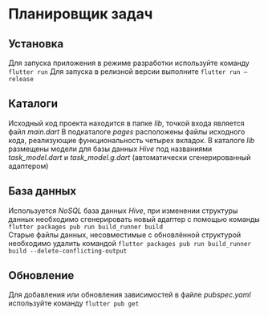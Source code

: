 # Планировщик задач

## Установка

Для запуска приложения в режиме разработки используйте команду `flutter run`
Для запуска в релизной версии выполните `flutter run –release`

## Каталоги

Исходный код проекта находится в папке _lib_, точкой входа является файл _main.dart_
В подкаталоге _pages_ расположены файлы исходного кода, реализующие функциональность четырех вкладок.
В каталоге _lib_ размещены модели для базы данных _Hive_ под названиями _task_model.dart_ и _task_model.g.dart_ (автоматически сгенерированный адаптером)

## База данных

Используется _NoSQL_ база данных _Hive_, при изменении структуры данных необходимо сгенерировать новый адаптер с помощью команды `flutter packages pub run build_runner build`  
Старые файлы данных, несовместимые с обновлённой структурой необходимо удалить командой `flutter packages pub run build_runner build --delete-conflicting-output`

## Обновление

Для добавления или обновления зависимостей в файле _pubspec.yaml_ используйте команду `flutter pub get`
